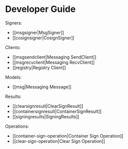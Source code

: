 # Developer Guide

Signers:

- [[msgsigner|MsgSigner]]
- [[cosignsigner|CosignSigner]]

Clients:

- [[msgsendclient|Messaging SendClient]]
- [[msgrecvclient|Messaging RecvClient]]
- [[registry|Registry Client]] 

Models:

- [[msg|Messaging Message]]

Results:

- [[clearsignresult|ClearSignResult]]
- [[containersignresult|ContainerSignResult]]
- [[signingresults|SigningResults]]

Operations:

- [[container-sign-operation|Container Sign Operation]]
- [[clear-sign-operation|Clear Sign Operation]]


